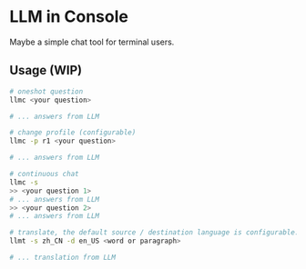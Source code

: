 # LLM in Console

Maybe a simple chat tool for terminal users.

## Usage (WIP)

```bash
# oneshot question
llmc <your question>

# ... answers from LLM
```

```bash
# change profile (configurable)
llmc -p r1 <your question>

# ... answers from LLM
```

```bash
# continuous chat
llmc -s
>> <your question 1>
# ... answers from LLM
>> <your question 2>
# ... answers from LLM
```

```bash
# translate, the default source / destination language is configurable.
llmt -s zh_CN -d en_US <word or paragraph>

# ... translation from LLM
```

